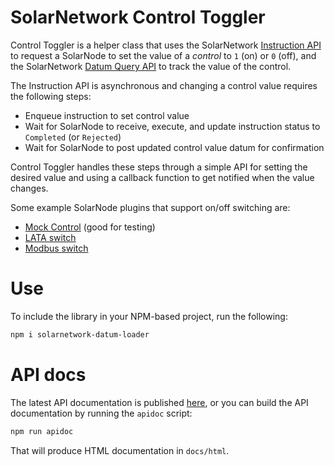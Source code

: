 # SolarNetwork Control Toggler

Control Toggler is a helper class that uses the SolarNetwork [Instruction API][api-queue-instr] to
request a SolarNode to set the value of a _control_ to `1` (on) or `0` (off), and the
SolarNetwork [Datum Query API][api-datum-recent] to track the value of the control.

The Instruction API is asynchronous and changing a control value requires the following steps:

-   Enqueue instruction to set control value
-   Wait for SolarNode to receive, execute, and update instruction status to `Completed` (or `Rejected`)
-   Wait for SolarNode to post updated control value datum for confirmation

Control Toggler handles these steps through a simple API for setting the desired value and using
a callback function to get notified when the value changes.

Some example SolarNode plugins that support on/off switching are:

-   [Mock Control](https://github.com/SolarNetwork/solarnetwork-node/tree/master/net.solarnetwork.node.control.mock) (good for testing)
-   [LATA switch](https://github.com/SolarNetwork/solarnetwork-node/tree/master/net.solarnetwork.node.control.jf2.lata)
-   [Modbus switch](https://github.com/SolarNetwork/solarnetwork-node/tree/master/net.solarnetwork.node.control.modbus.toggle)

# Use

To include the library in your NPM-based project, run the following:

```sh
npm i solarnetwork-datum-loader
```

# API docs

The latest API documentation is published [here](https://solarnetwork.github.io/sn-control-toggler-js/), or
you can build the API documentation by running the `apidoc` script:

```sh
npm run apidoc
```

That will produce HTML documentation in `docs/html`.

[api-queue-instr]: https://github.com/SolarNetwork/solarnetwork/wiki/SolarUser-API#queue-instruction
[api-datum-recent]: https://github.com/SolarNetwork/solarnetwork/wiki/SolarQuery-API#most-recent-datum
